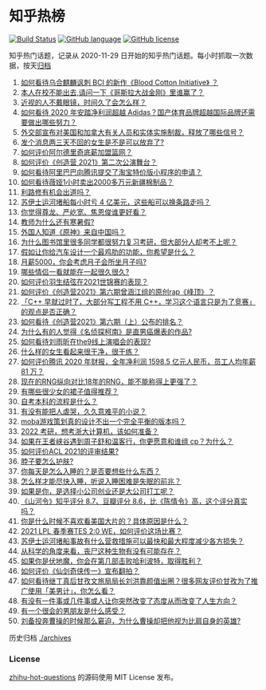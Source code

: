 # 知乎热榜
[![Build Status](https://github.com/ToWeLong/zhihu-hot-questions/workflows/CI/badge.svg)](https://github.com/ToWeLong/zhihu-hot-questions/actions)
[![GitHub language](https://img.shields.io/badge/language-golang-orange.svg)](https://golang.org/)
[![GitHub license](https://img.shields.io/github/license/ToWeLong/zhihu-hot-questions)](https://github.com/ToWeLong/zhihu-hot-questions/blob/main/LICENSE)

知乎热门话题，记录从 2020-11-29 日开始的知乎热门话题。每小时抓取一次数据，按天[归档](./archives)

<!-- BEGIN -->

1. [如何看待乌合麒麟讽刺 BCI 的新作《Blood Cotton Initiative》 ​​​​？](https://www.zhihu.com/question/451475421)
1. [本人在校不能出去,请问一下《哥斯拉大战金刚》里谁赢了？](https://www.zhihu.com/question/451322481)
1. [近视的人不戴眼镜，时间久了会怎么样？](https://www.zhihu.com/question/441348897)
1. [如何看待 2020 年安踏净利润超越 Adidas？国产体育品牌超越国际品牌还需要做出哪些努力？](https://www.zhihu.com/question/451367940)
1. [外交部宣布对美国和加拿大有关人员和实体实施制裁，释放了哪些信号？](https://www.zhihu.com/question/451587323)
1. [发个消息两三天不回的女生是不是可以放弃了?](https://www.zhihu.com/question/443809482)
1. [如何评价阿尔德里奇底薪加盟篮网？](https://www.zhihu.com/question/451627765)
1. [如何评价《创造营 2021》第二次公演舞台？](https://www.zhihu.com/question/451555069)
1. [如何看待阿里巴巴向腾讯提交了淘宝特价版小程序的申请？](https://www.zhihu.com/question/451187459)
1. [如何看待薇娅1小时卖出2000多万元新疆棉制品？](https://www.zhihu.com/question/451466676)
1. [利路修有机会出道吗？](https://www.zhihu.com/question/446110516)
1. [苏伊士运河堵船每小时亏 4 亿美元，这些船可以换条路走吗？](https://www.zhihu.com/question/451374598)
1. [你觉得尊龙、严屹宽、焦恩俊谁更好看？](https://www.zhihu.com/question/449666087)
1. [教师为什么还有寒暑假?](https://www.zhihu.com/question/391848010)
1. [外国人知道《原神》来自中国吗？](https://www.zhihu.com/question/445523775)
1. [为什么图书馆里很多同学都很努力复习考研，但大部分人却考不上呢？](https://www.zhihu.com/question/430364218)
1. [假如让你给汽车设计一个最鸡肋的功能，你希望是什么？](https://www.zhihu.com/question/447033826)
1. [月薪5000，你会考虑月子会所坐月子吗?](https://www.zhihu.com/question/450657429)
1. [哪些情侣一看就能在一起很久很久?](https://www.zhihu.com/question/309398217)
1. [如何评价羽生结弦在2021世锦赛的表现？](https://www.zhihu.com/question/451273089)
1. [如何评价《创造营2021》第六期曾涵江组的原创rap《峰顶》？](https://www.zhihu.com/question/451557765)
1. [「C++ 早就过时了，大部分写工程不用 C++，学习这个语言只是为了竞赛」的观点是否正确？](https://www.zhihu.com/question/443776161)
1. [如何看待《创造营2021》第六期（上）公布的排名？](https://www.zhihu.com/question/451589317)
1. [为什么有的人觉得《名侦探柯南》是直男癌爆表的作品?](https://www.zhihu.com/question/444683021)
1. [如何看待刘雨昕在the9线上演唱会的表现?](https://www.zhihu.com/question/451419147)
1. [什么样的女生看起来很干净，很干练？](https://www.zhihu.com/question/23796174)
1. [如何评价腾讯 2020 年财报，全年净利润 1598.5 亿元人民币，员工人均年薪 81 万？](https://www.zhihu.com/question/451059078)
1. [现在的RNG纵向对比18年的RNG，能不能称得上更强了？](https://www.zhihu.com/question/450488501)
1. [有哪些很少女的裙子值得推荐？](https://www.zhihu.com/question/316656437)
1. [自考本科的流程是什么？](https://www.zhihu.com/question/20082531)
1. [有没有能把人虐哭，久久意难平的小说？](https://www.zhihu.com/question/443658090)
1. [moba游戏策划真的设计不出一个完全平衡的版本吗？](https://www.zhihu.com/question/451382690)
1. [2022 考研，想考浙大计算机，该如何准备？](https://www.zhihu.com/question/446470491)
1. [如果在王者峡谷遇到周子舒和温客行，你更愿意和谁组 cp？为什么？](https://www.zhihu.com/question/449977947)
1. [如何评价ACL 2021的评审结果?](https://www.zhihu.com/question/451083029)
1. [脖子要怎么护肤?](https://www.zhihu.com/question/446137340)
1. [你每天是怎么入睡的？是否要想些什么东西？](https://www.zhihu.com/question/64586092)
1. [怎么样才能尽快入睡，听说入睡困难是失眠的前兆？](https://www.zhihu.com/question/309754352)
1. [如果是你，是选择小公司创业还是大公司打工呢？](https://www.zhihu.com/question/313869539)
1. [《山河令》知乎评分 8.7、豆瓣评分 8.6，比《陈情令》高，这个评分真实吗？](https://www.zhihu.com/question/446605738)
1. [你是什么时候不喜欢看美国大片的？具体原因是什么？](https://www.zhihu.com/question/268022546)
1. [2021 LPL 春季赛TES 2:0 WE，如何评价这场比赛？](https://www.zhihu.com/question/451551874)
1. [苏伊士运河堵船事故有什么营救措施可以最快和最大程度减少各方损失？](https://www.zhihu.com/question/451146252)
1. [从科学的角度来看，丧尸这种生物有没有可能存在？](https://www.zhihu.com/question/396972216)
1. [如果你是伏地魔，你会在第几部击败哈利波特，取得胜利？](https://www.zhihu.com/question/450977845)
1. [如何评价《仙剑奇侠传一》宣布翻拍？](https://www.zhihu.com/question/301752896)
1. [如何看待继丁真后甘孜文旅局局长刘洪靠颜值出圈？很多网友评价甘孜为了推广使用「美男计」，你怎么看？](https://www.zhihu.com/question/451367499)
1. [有没有一件事或几件事或人让你突然改变了态度从而改变了人生方向？](https://www.zhihu.com/question/450961700)
1. [有一个很会的男朋友是什么感受？](https://www.zhihu.com/question/391872560)
1. [刘备投奔曹操的时候那么窘迫，为什么曹操却把他视为比肩自身的英雄?](https://www.zhihu.com/question/444961254)

<!-- END -->

历史归档 [./archives](./archives)


### License
[zhihu-hot-questions](https://github.com/towelong/zhihu-hot-questions) 的源码使用 MIT License 发布。